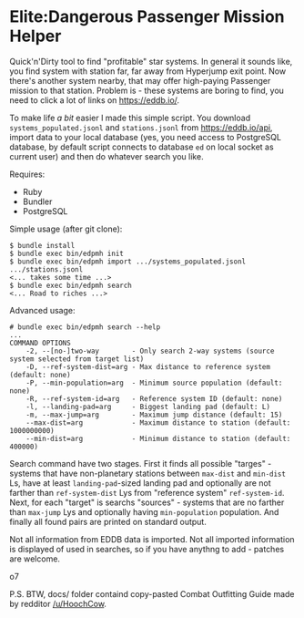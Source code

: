 # Elite:Dangerous Passenger Mission Helper

Quick'n'Dirty tool to find "profitable" star systems.  In general it sounds
like, you find system with station far, far away from Hyperjump exit point. Now
there's another system nearby, that may offer high-paying Passenger mission to
that station.  Problem is - these systems are boring to find, you need to click
a lot of links on <https://eddb.io/>.

To make life *a bit* easier I made this simple script.  You download
`systems_populated.jsonl` and `stations.jsonl` from <https://eddb.io/api>,
import data to your local database (yes, you need access to PostgreSQL database,
by default script connects to database `ed` on local socket as current user)
and then do whatever search you like.

Requires:

* Ruby
* Bundler
* PostgreSQL

Simple usage (after git clone):

    $ bundle install
    $ bundle exec bin/edpmh init
    $ bundle exec bin/edpmh import .../systems_populated.jsonl .../stations.jsonl
    <... takes some time ...>
    $ bundle exec bin/edpmh search
    <... Road to riches ...>

Advanced usage:

    # bundle exec bin/edpmh search --help
    ...
    COMMAND OPTIONS
        -2, --[no-]two-way        - Only search 2-way systems (source system selected from target list)
        -D, --ref-system-dist=arg - Max distance to reference system (default: none)
        -P, --min-population=arg  - Minimum source population (default: none)
        -R, --ref-system-id=arg   - Reference system ID (default: none)
        -l, --landing-pad=arg     - Biggest landing pad (default: L)
        -m, --max-jump=arg        - Maximum jump distance (default: 15)
        --max-dist=arg            - Maximum distance to station (default: 1000000000)
        --min-dist=arg            - Minimum distance to station (default: 400000)

Search command have two stages.  First it finds all possible "targes" - systems
that have non-planetary stations between `max-dist` and `min-dist` Ls, have at
least `landing-pad`-sized landing pad and optionally are not farther than
`ref-system-dist` Lys from "reference system" `ref-system-id`.  Next, for
each "target" is searchs "sources" - systems that are no farther than
`max-jump` Lys and optionally having `min-population` population.  And finally
all found pairs are printed on standard output.

Not all information from EDDB data is imported. Not all imported information is
displayed of used in searches, so if you have anythng to add - patches are welcome.

o7

P.S. BTW, docs/ folder containd copy-pasted Combat Outfitting Guide made by
redditor [/u/HoochCow](https://www.reddit.com/user/HoochCow).
